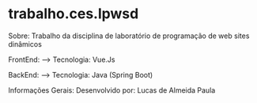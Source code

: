 # trabalho.ces.lpwsd

Sobre:
Trabalho da disciplina de laboratório de programação de web sites dinâmicos

FrontEnd:
--> Tecnologia: Vue.Js

BackEnd:
--> Tecnologia: Java (Spring Boot)

Informações Gerais:
Desenvolvido por: Lucas de Almeida Paula
